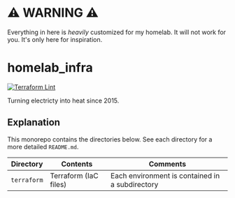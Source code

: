 # ⚠️ WARNING ⚠️

Everything in here is *heavily* customized for my homelab. It will not work for you. It's only here for inspiration.

# homelab_infra

[![Terraform Lint](https://github.com/loganmarchione/homelab_infra/actions/workflows/terraform_lint.yml/badge.svg)](https://github.com/loganmarchione/homelab_infra/actions/workflows/terraform_lint.yml)

Turning electricty into heat since 2015.

## Explanation

This monorepo contains the directories below. See each directory for a more detailed `README.md`.

| Directory   | Contents              | Comments                                        |
|-------------|-----------------------|-------------------------------------------------|
| `terraform` | Terraform (IaC files) | Each environment is contained in a subdirectory |
